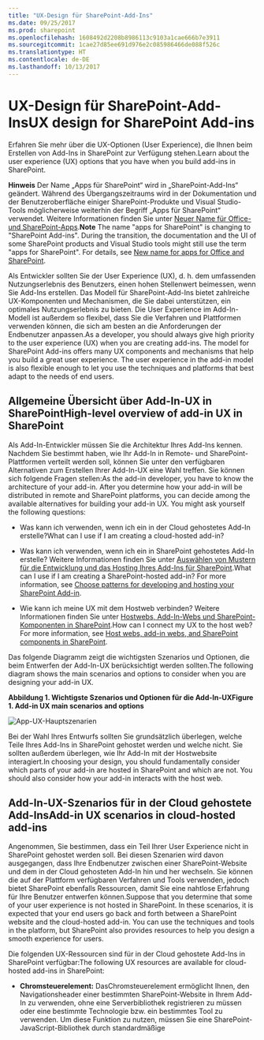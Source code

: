 ```yaml
---
title: "UX-Design für SharePoint-Add-Ins"
ms.date: 09/25/2017
ms.prod: sharepoint
ms.openlocfilehash: 1608492d2208b8986113c9103a1cae666b7e3911
ms.sourcegitcommit: 1cae27d85ee691d976e2c085986466de088f526c
ms.translationtype: HT
ms.contentlocale: de-DE
ms.lasthandoff: 10/13/2017
---
```

# <a name="ux-design-for-sharepoint-add-ins"></a><span data-ttu-id="f34ff-102">UX-Design für SharePoint-Add-Ins</span><span class="sxs-lookup"><span data-stu-id="f34ff-102">UX design for SharePoint Add-ins</span></span>
<span data-ttu-id="f34ff-103">Erfahren Sie mehr über die UX-Optionen (User Experience), die Ihnen beim Erstellen von Add-Ins in SharePoint zur Verfügung stehen.</span><span class="sxs-lookup"><span data-stu-id="f34ff-103">Learn about the user experience (UX) options that you have when you build add-ins in SharePoint.</span></span>
 

 <span data-ttu-id="f34ff-p101">**Hinweis** Der Name „Apps für SharePoint“ wird in „SharePoint-Add-Ins“ geändert. Während des Übergangszeitraums wird in der Dokumentation und der Benutzeroberfläche einiger SharePoint-Produkte und Visual Studio-Tools möglicherweise weiterhin der Begriff „Apps für SharePoint“ verwendet. Weitere Informationen finden Sie unter [Neuer Name für Office- und SharePoint-Apps](new-name-for-apps-for-sharepoint.md#bk_newname).</span><span class="sxs-lookup"><span data-stu-id="f34ff-p101">**Note**  The name "apps for SharePoint" is changing to "SharePoint Add-ins". During the transition, the documentation and the UI of some SharePoint products and Visual Studio tools might still use the term "apps for SharePoint". For details, see  [New name for apps for Office and SharePoint](new-name-for-apps-for-sharepoint.md#bk_newname).</span></span>
 

<span data-ttu-id="f34ff-p102">Als Entwickler sollten Sie der User Experience (UX), d. h. dem umfassenden Nutzungserlebnis des Benutzers, einen hohen Stellenwert beimessen, wenn Sie Add-Ins erstellen. Das Modell für SharePoint-Add-Ins bietet zahlreiche UX-Komponenten und Mechanismen, die Sie dabei unterstützen, ein optimales Nutzungserlebnis zu bieten. Die User Experience im Add-In-Modell ist außerdem so flexibel, dass Sie die Verfahren und Plattformen verwenden können, die sich am besten an die Anforderungen der Endbenutzer anpassen.</span><span class="sxs-lookup"><span data-stu-id="f34ff-p102">As a developer, you should always give high priority to the user experience (UX) when you are creating add-ins. The model for SharePoint Add-ins offers many UX components and mechanisms that help you build a great user experience. The user experience in the add-in model is also flexible enough to let you use the techniques and platforms that best adapt to the needs of end users.</span></span>
 

## <a name="high-level-overview-of-add-in-ux-in-sharepoint"></a><span data-ttu-id="f34ff-109">Allgemeine Übersicht über Add-In-UX in SharePoint</span><span class="sxs-lookup"><span data-stu-id="f34ff-109">High-level overview of add-in UX in SharePoint</span></span>
<span data-ttu-id="f34ff-110"><a name="SP15_UXdesignapps_overview"> </a></span><span class="sxs-lookup"><span data-stu-id="f34ff-110"><a name="SP15_UXdesignapps_overview"> </a></span></span>

<span data-ttu-id="f34ff-p103">Als Add-In-Entwickler müssen Sie die Architektur Ihres Add-Ins kennen. Nachdem Sie bestimmt haben, wie Ihr Add-In in Remote- und SharePoint-Plattformen verteilt werden soll, können Sie unter den verfügbaren Alternativen zum Erstellen Ihrer Add-In-UX eine Wahl treffen. Sie können sich folgende Fragen stellen:</span><span class="sxs-lookup"><span data-stu-id="f34ff-p103">As the add-in developer, you have to know the architecture of your add-in. After you determine how your add-in will be distributed in remote and SharePoint platforms, you can decide among the available alternatives for building your add-in UX. You might ask yourself the following questions:</span></span>
 

 

- <span data-ttu-id="f34ff-114">Was kann ich verwenden, wenn ich ein in der Cloud gehostetes Add-In erstelle?</span><span class="sxs-lookup"><span data-stu-id="f34ff-114">What can I use if I am creating a cloud-hosted add-in?</span></span>
    
 
- <span data-ttu-id="f34ff-p104">Was kann ich verwenden, wenn ich ein in SharePoint gehostetes Add-In erstelle? Weitere Informationen finden Sie unter [Auswählen von Mustern für die Entwicklung und das Hosting Ihres Add-Ins für SharePoint](choose-patterns-for-developing-and-hosting-your-sharepoint-add-in.md).</span><span class="sxs-lookup"><span data-stu-id="f34ff-p104">What can I use if I am creating a SharePoint-hosted add-in? For more information, see  [Choose patterns for developing and hosting your SharePoint Add-in](choose-patterns-for-developing-and-hosting-your-sharepoint-add-in.md).</span></span>
    
 
- <span data-ttu-id="f34ff-p105">Wie kann ich meine UX mit dem Hostweb verbinden? Weitere Informationen finden Sie unter [Hostwebs, Add-In-Webs und SharePoint-Komponenten in SharePoint](host-webs-add-in-webs-and-sharepoint-components-in-sharepoint.md).</span><span class="sxs-lookup"><span data-stu-id="f34ff-p105">How can I connect my UX to the host web? For more information, see  [Host webs, add-in webs, and SharePoint components in SharePoint](host-webs-add-in-webs-and-sharepoint-components-in-sharepoint.md).</span></span>
    
 
<span data-ttu-id="f34ff-119">Das folgende Diagramm zeigt die wichtigsten Szenarios und Optionen, die beim Entwerfen der Add-In-UX berücksichtigt werden sollten.</span><span class="sxs-lookup"><span data-stu-id="f34ff-119">The following diagram shows the main scenarios and options to consider when you are designing your add-in UX.</span></span>
 

 

<span data-ttu-id="f34ff-120">**Abbildung 1. Wichtigste Szenarios und Optionen für die Add-In-UX**</span><span class="sxs-lookup"><span data-stu-id="f34ff-120">**Figure 1. Add-in UX main scenarios and options**</span></span>

 

 
![App-UX-Hauptszenarien](../images/AppUX_landscape.png)
 
<span data-ttu-id="f34ff-p106">Bei der Wahl Ihres Entwurfs sollten Sie grundsätzlich überlegen, welche Teile Ihres Add-Ins in SharePoint gehostet werden und welche nicht. Sie sollten außerdem überlegen, wie Ihr Add-In mit der Hostwebsite interagiert.</span><span class="sxs-lookup"><span data-stu-id="f34ff-p106">In choosing your design, you should fundamentally consider which parts of your add-in are hosted in SharePoint and which are not. You should also consider how your add-in interacts with the host web.</span></span>
 

 

## <a name="add-in-ux-scenarios-in-cloud-hosted-add-ins"></a><span data-ttu-id="f34ff-124">Add-In-UX-Szenarios für in der Cloud gehostete Add-Ins</span><span class="sxs-lookup"><span data-stu-id="f34ff-124">Add-in UX scenarios in cloud-hosted add-ins</span></span>
<span data-ttu-id="f34ff-125"><a name="SP15_UXdesignapps_devhosted"> </a></span><span class="sxs-lookup"><span data-stu-id="f34ff-125"><a name="SP15_UXdesignapps_devhosted"> </a></span></span>

<span data-ttu-id="f34ff-p107">Angenommen, Sie bestimmen, dass ein Teil Ihrer User Experience nicht in SharePoint gehostet werden soll. Bei diesen Szenarien wird davon ausgegangen, dass Ihre Endbenutzer zwischen einer SharePoint-Website und dem in der Cloud gehosteten Add-In hin und her wechseln. Sie können die auf der Plattform verfügbaren Verfahren und Tools verwenden, jedoch bietet SharePoint ebenfalls Ressourcen, damit Sie eine nahtlose Erfahrung für Ihre Benutzer entwerfen können.</span><span class="sxs-lookup"><span data-stu-id="f34ff-p107">Suppose that you determine that some of your user experience is not hosted in SharePoint. In these scenarios, it is expected that your end users go back and forth between a SharePoint website and the cloud-hosted add-in. You can use the techniques and tools in the platform, but SharePoint also provides resources to help you design a smooth experience for users.</span></span>
 

 
<span data-ttu-id="f34ff-129">Die folgenden UX-Ressourcen sind für in der Cloud gehostete Add-Ins in SharePoint verfügbar:</span><span class="sxs-lookup"><span data-stu-id="f34ff-129">The following UX resources are available for cloud-hosted add-ins in SharePoint:</span></span>
 

 

-  <span data-ttu-id="f34ff-p108">**Chromsteuerelement:** DasChromsteuerelement ermöglicht Ihnen, den Navigationsheader einer bestimmten SharePoint-Website in Ihrem Add-In zu verwenden, ohne eine Serverbibliothek registrieren zu müssen oder eine bestimmte Technologie bzw. ein bestimmtes Tool zu verwenden. Um diese Funktion zu nutzen, müssen Sie eine SharePoint-JavaScript-Bibliothek durch standardmäßige <script>-Tags registrieren. Sie können einen Platzhalter bereitstellen, indem Sie ein HTML- **div**-Element verwenden und das Steuerelement mithilfe der verfügbaren Optionen weiter anpassen. Das Steuerelement erhält sein Aussehen durch die angegebene SharePoint-Website. Weitere Informationen finden Sie unter  [Verwenden des Client-Chromsteuerelements in Add-Ins für SharePoint](use-the-client-chrome-control-in-sharepoint-add-ins.md).</span><span class="sxs-lookup"><span data-stu-id="f34ff-p108">**Chrome control:** Thechrome control enables you to use the navigation header of a specific SharePoint site in your add-in without needing to register a server library or use a specific technology or tool. To use this functionality, you must register a SharePoint JavaScript library through standard <script> tags. You can provide a placeholder by using an HTML **div** element and further customize the control by using the available options. The control inherits its appearance from the specified SharePoint website. For more information, see [Use the client chrome control in SharePoint Add-ins](use-the-client-chrome-control-in-sharepoint-add-ins.md).</span></span>
    
    <span data-ttu-id="f34ff-135">**Video ansehen: SharePoint-Chromsteuerelement**</span><span class="sxs-lookup"><span data-stu-id="f34ff-135">**Watch the video: SharePoint chrome control**</span></span>

 

 
![Videos](../images/mod_icon_video.png)
 

 

 
-  <span data-ttu-id="f34ff-p109">**Stylesheet:** Sie können in Ihrer SharePoint-Add-In auf das Stylesheet einer SharePoint-Website verweisen und es zum Formatieren Ihrer Webseiten nutzen, indem Sie die verfügbaren Klassen verwenden. Wenn die Endbenutzer das Design der SharePoint-Website ändern, kann Ihr Add-In außerdem die neuen Formate übernehmen, ohne dass der Verweis in Ihrem Add-In geändert werden muss. Weitere Informationen finden Sie unter [Verwenden des Stylesheets einer SharePoint-Website in Add-Ins für SharePoint](use-a-sharepoint-website-s-style-sheet-in-sharepoint-add-ins.md).</span><span class="sxs-lookup"><span data-stu-id="f34ff-p109">**Stylesheet:** You can reference a SharePoint website's style sheet in your SharePoint Add-in and use it to style your webpages using the available classes. In addition, if the end users change the SharePoint website's theme, your add-in can adopt the new set of styles without modifying the reference in your add-in. For more information, see [Use a SharePoint website's style sheet in SharePoint Add-ins](use-a-sharepoint-website-s-style-sheet-in-sharepoint-add-ins.md).</span></span>
    
 
<span data-ttu-id="f34ff-140">Abbildung 2 zeigt die Ressourcen im Modell für SharePoint-Add-Ins für in der Cloud gehostete Add-Ins.</span><span class="sxs-lookup"><span data-stu-id="f34ff-140">Figure 2 shows the resources in the model for SharePoint Add-ins for cloud-hosted add-ins.</span></span>
 

 

<span data-ttu-id="f34ff-141">**Abbildung 2. Add-In-UX Ressourcen für in der Cloud gehostete Add-Ins**</span><span class="sxs-lookup"><span data-stu-id="f34ff-141">**Figure 2. Add-in UX resources for cloud-hosted add-ins**</span></span>

 

 
![Add-In-UX-Ressourcen für vom Entwickler gehostete Add-Ins](../images/AppUX_devhosted.png)
 

 

 

## <a name="add-in-ux-scenarios-in-sharepoint-hosted-add-ins"></a><span data-ttu-id="f34ff-143">Add-In-UX-Szenarios für von SharePoint gehostete Add-Ins</span><span class="sxs-lookup"><span data-stu-id="f34ff-143">Add-in UX scenarios in SharePoint-hosted add-ins</span></span>
<span data-ttu-id="f34ff-144"><a name="SP15_UXdesignapps_SPhosted"> </a></span><span class="sxs-lookup"><span data-stu-id="f34ff-144"><a name="SP15_UXdesignapps_SPhosted"> </a></span></span>

<span data-ttu-id="f34ff-p110">Wenn Ihr Add-In in SharePoint gehostet wird, ist es weniger wahrscheinlich, dass sich die User Experience stark ändert, wenn Benutzer zwischen der Hostwebsite und der Add-In-Website hin und her wechseln. Wenn das Add-In bereitgestellt wird, übernimmt die Add-In-Website das Stylesheet und Design der Hostwebsite. Sie können das Chromsteuerelement und das Stylesheet in einem in SharePoint gehosteten Add-In weiterhin verwenden, der signifikanteste Unterschied bei in der Cloud gehosteten Szenarien besteht jedoch in der Verfügbarkeit der Add-In-Vorlage.</span><span class="sxs-lookup"><span data-stu-id="f34ff-p110">If your add-in is hosted in SharePoint, the user experience is less likely to change very much when users move back and forth between the host web and the add-in web. When the add-in is deployed, the add-in web takes the style sheet and theme from the host web. You can still use the chrome control and style sheet in a SharePoint-hosted add-in, but the most significant difference with cloud-hosted scenarios is the availability of the add-in template.</span></span>
 

 
<span data-ttu-id="f34ff-148">Die folgenden UX-Ressourcen sind für von SharePoint gehostete Add-Ins verfügbar:</span><span class="sxs-lookup"><span data-stu-id="f34ff-148">The following UX resource is available for SharePoint-hosted add-ins:</span></span>
 

 

-  <span data-ttu-id="f34ff-p111">**Add-In-Vorlage:** Die Add-In-Vorlage umfasst die **app.master**-Masterpage. Dies ist die Standardoption beim Erstellen eines Add-In-Webs.</span><span class="sxs-lookup"><span data-stu-id="f34ff-p111">**Add-in template:** The add-in template includes the **app.master** masterpage. It is the default option when you create an add-in web.</span></span>
    
 
<span data-ttu-id="f34ff-151">Von SharePoint gehostete Add-Ins profitieren auch selbst von in SharePoint vorhandenen Ressourcen und Technologien, z. B. Multifunktionsleiste, Webpart-Infrastruktur und clientseitiges Rendering.</span><span class="sxs-lookup"><span data-stu-id="f34ff-151">SharePoint-hosted add-ins also benefit themselves from existing resources and technologies in SharePoint such as the Ribbon, web part infrastructure and client-side rendering.</span></span>
 

 

## <a name="scenarios-for-connecting-the-add-in-ux-to-the-host-web"></a><span data-ttu-id="f34ff-152">Szenarios für das Herstellen einer Verbindung zwischen Add-In-UX und Hostweb</span><span class="sxs-lookup"><span data-stu-id="f34ff-152">Scenarios for connecting the add-in UX to the host web</span></span>
<span data-ttu-id="f34ff-153"><a name="SP15_UXdesignapps_connectingappUX"> </a></span><span class="sxs-lookup"><span data-stu-id="f34ff-153"><a name="SP15_UXdesignapps_connectingappUX"> </a></span></span>

<span data-ttu-id="f34ff-p112">Einige Verwendungsfälle für Ihr Add-In können innerhalb der Hostwebsite ausgelöst werden. SharePoint bietet zwei Möglichkeiten zum Öffnen Ihres Add-Ins über eine Dokumentbibliothek oder Liste, zusätzlich zu den Möglichkeiten, einen Teil der Add-In-UX innerhalb von Seiten anzuzeigen, die in SharePoint gehostet sind.</span><span class="sxs-lookup"><span data-stu-id="f34ff-p112">Some of the use cases for your add-in can be triggered from within the host web. SharePoint provides ways to open your add-in from a document library or list in addition to ways to show some of your add-in UX within SharePoint-hosted pages.</span></span>
 

 
<span data-ttu-id="f34ff-156">Die folgenden UX-Ressourcen sind verfügbar, um Ihre Add-In-UX mit dem Hostweb zu verbinden:</span><span class="sxs-lookup"><span data-stu-id="f34ff-156">The following UX resources are available to connect your add-in UX to the host web:</span></span>
 

 

-  <span data-ttu-id="f34ff-p113">**Benutzerdefinierte Aktionen**: Sie können benutzerdefinierte Aktionen verwenden, um die Hostwebsite-UX mit Ihrem Add-In zu verbinden. Es gibt zwei Typen von benutzerdefinierten Aktionen:Menüband oderECB. Eine benutzerdefinierte Aktion kann Parameter, wie z. B. die Liste oder das Element, in der bzw. dem sie aufgerufen wurde, an eine Remoteseite senden. Weitere Informationen finden Sie unter  [Gewusst wie: Erstellen benutzerdefinierter Aktionen zur Bereitstellung mit Add-Ins für SharePoint](create-custom-actions-to-deploy-with-sharepoint-add-ins.md).</span><span class="sxs-lookup"><span data-stu-id="f34ff-p113">**Custom actions**: You can use custom actions to connect the host web UX with your add-in. There are two types of custom actions:Ribbon orECB. A custom action can send parameters such as the list or item on which it was invoked to a remote page. For more information, see  [Create custom actions to deploy with SharePoint Add-ins](create-custom-actions-to-deploy-with-sharepoint-add-ins.md).</span></span>
    
 
-  <span data-ttu-id="f34ff-p114">**Add-In-Parts:** Sie können einen Teil der User Experience Ihres Add-Ins mithilfe von Add-In-Parts der Hostwebsite hinzufügen. Das Add-In-Part ist bei der Bereitstellung des Add-Ins im Webpartkatalog auf der Hostwebsite verfügbar. Benutzer können das Add-In-Part einer Seite hinzufügen, indem sie das Steuerelement zum **Hinzufügen von Webparts** verwenden. Weitere Informationen finden Sie unter [Erstellen von Add-In-Webparts zur Installation mit Ihrem SharePoint-Add-In](create-add-in-parts-to-install-with-your-sharepoint-add-in.md).</span><span class="sxs-lookup"><span data-stu-id="f34ff-p114">**Add-in parts:** You can include some of your add-in user experience in the host web by using add-in parts. The add-in part is available in the Web Part gallery in the host web when you deploy the add-in. Users can add the add-in part to a page by using the **Web Part Adder** control. For more information, see [Create add-in parts to install with your SharePoint Add-in](create-add-in-parts-to-install-with-your-sharepoint-add-in.md).</span></span>
    
 
<span data-ttu-id="f34ff-165">Abbildung 3 zeigt die Ressourcen im Modell für SharePoint-Add-Ins zum Verbinden der Add-In-UX mit dem Hostweb.</span><span class="sxs-lookup"><span data-stu-id="f34ff-165">Figure 3 shows the resources in the model for SharePoint Add-ins to connect your add-in UX to the host web.</span></span>
 

 

<span data-ttu-id="f34ff-166">**Abbildung 3. Add-In-UX-Ressourcen für das Hostweb**</span><span class="sxs-lookup"><span data-stu-id="f34ff-166">**Figure 3. Add-in UX resources for the host web**</span></span>

 

 
![Add-In-UX-Ressourcen für das Hostweb](../images/AppUX_hostweb.png)
 

 

 

## <a name="additional-resources"></a><span data-ttu-id="f34ff-168">Zusätzliche Ressourcen</span><span class="sxs-lookup"><span data-stu-id="f34ff-168">Additional resources</span></span>
<span data-ttu-id="f34ff-169"><a name="SP15_UXdesignapps_addresources"> </a></span><span class="sxs-lookup"><span data-stu-id="f34ff-169"><a name="SP15_UXdesignapps_addresources"> </a></span></span>

<span data-ttu-id="f34ff-170">Informationen zur Verwendung der Add-In-UX-Optionen in SharePoint-Add-Ins finden Sie in den folgenden Ressourcen:</span><span class="sxs-lookup"><span data-stu-id="f34ff-170">To learn how to use the add-in UX options in SharePoint Add-ins, see the following resources:</span></span>
 

 

-  [<span data-ttu-id="f34ff-171">Entwerfen von SharePoint-Add-Ins</span><span class="sxs-lookup"><span data-stu-id="f34ff-171">Design SharePoint Add-ins</span></span>](design-sharepoint-add-ins.md)
    
 
-  [<span data-ttu-id="f34ff-172">SharePoint-Add-Ins</span><span class="sxs-lookup"><span data-stu-id="f34ff-172">SharePoint Add-ins</span></span>](sharepoint-add-ins.md)
    
 
-  [<span data-ttu-id="f34ff-173">Drei Ansätze, um Entwurfsentscheidungen für SharePoint-Add-Ins zu treffen</span><span class="sxs-lookup"><span data-stu-id="f34ff-173">Three ways to think about design options for SharePoint Add-ins</span></span>](three-ways-to-think-about-design-options-for-sharepoint-add-ins.md)
    
 
-  [<span data-ttu-id="f34ff-174">Kritische Aspekte der Architektur und der Entwicklungslandschaft für SharePoint-Add-Ins</span><span class="sxs-lookup"><span data-stu-id="f34ff-174">Important aspects of the SharePoint Add-in architecture and development landscape</span></span>](important-aspects-of-the-sharepoint-add-in-architecture-and-development-landscap.md)
    
 
-  [<span data-ttu-id="f34ff-175">Hostwebs, Add-In-Webs und SharePoint-Komponenten in SharePoint</span><span class="sxs-lookup"><span data-stu-id="f34ff-175">Host webs, add-in webs, and SharePoint components in SharePoint</span></span>](host-webs-add-in-webs-and-sharepoint-components-in-sharepoint.md)
    
 
-  [<span data-ttu-id="f34ff-176">Designrichtlinien für die Benutzerfreundlichkeit von Add-Ins für SharePoint</span><span class="sxs-lookup"><span data-stu-id="f34ff-176">SharePoint Add-ins UX design guidelines</span></span>](sharepoint-add-ins-ux-design-guidelines.md)
    
 
-  [<span data-ttu-id="f34ff-177">Erstellen von UX-Komponenten in SharePoint</span><span class="sxs-lookup"><span data-stu-id="f34ff-177">Create UX components in SharePoint</span></span>](create-ux-components-in-sharepoint.md)
    
 
-  [<span data-ttu-id="f34ff-178">Verwenden des Stylesheets einer SharePoint-Website in SharePoint-Add-Ins</span><span class="sxs-lookup"><span data-stu-id="f34ff-178">Use a SharePoint website's style sheet in SharePoint Add-ins</span></span>](use-a-sharepoint-website-s-style-sheet-in-sharepoint-add-ins.md)
    
 
-  [<span data-ttu-id="f34ff-179">Verwenden des Client-Chromsteuerelements in SharePoint-Add-Ins</span><span class="sxs-lookup"><span data-stu-id="f34ff-179">Use the client chrome control in SharePoint Add-ins</span></span>](use-the-client-chrome-control-in-sharepoint-add-ins.md)
    
 
-  [<span data-ttu-id="f34ff-180">Erstellen von Add-In-Webparts zur Installation mit Ihrem SharePoint-Add-In</span><span class="sxs-lookup"><span data-stu-id="f34ff-180">Create add-in parts to install with your SharePoint Add-in</span></span>](create-add-in-parts-to-install-with-your-sharepoint-add-in.md)
    
 
-  [<span data-ttu-id="f34ff-181">Erstellen benutzerdefinierter Aktionen zur Bereitstellung mit SharePoint-Add-Ins</span><span class="sxs-lookup"><span data-stu-id="f34ff-181">Create custom actions to deploy with SharePoint Add-ins</span></span>](create-custom-actions-to-deploy-with-sharepoint-add-ins.md)
    
 

